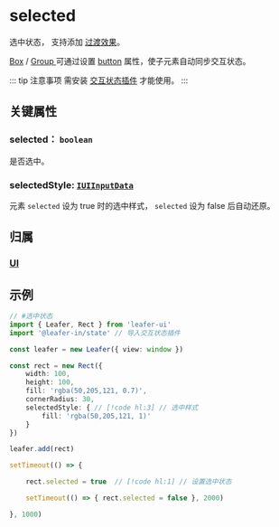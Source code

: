 <script setup>
import Case from '/component/Case.vue'
</script>

# selected

选中状态， 支持添加 [过渡效果](/reference/UI/transition.md)。

[Box](/reference/display/Box.md) / [Group ](/reference/display/Group.md)可通过设置 [button](/reference/UI/state/state.md#button-boolean) 属性，使子元素自动同步交互状态。

::: tip 注意事项
需安装 [交互状态插件](/plugin/in/state/index.md) 才能使用。
:::

## 关键属性

### selected： `boolean`

是否选中。

### selectedStyle: [`IUIInputData`](/api/interfaces/IUIInputData.md)

元素 `selected` 设为 true 时的选中样式， `selected` 设为 false 后自动还原。

## 归属

### [UI](/reference/display/UI.md)

## 示例

```ts
// #选中状态 
import { Leafer, Rect } from 'leafer-ui'
import '@leafer-in/state' // 导入交互状态插件

const leafer = new Leafer({ view: window })

const rect = new Rect({
    width: 100,
    height: 100,
    fill: 'rgba(50,205,121, 0.7)',
    cornerRadius: 30,
    selectedStyle: { // [!code hl:3] // 选中样式
        fill: 'rgba(50,205,121, 1)'
    }
})

leafer.add(rect)

setTimeout(() => {

    rect.selected = true  // [!code hl:1] // 设置选中状态 

    setTimeout(() => { rect.selected = false }, 2000)

}, 1000)

```
